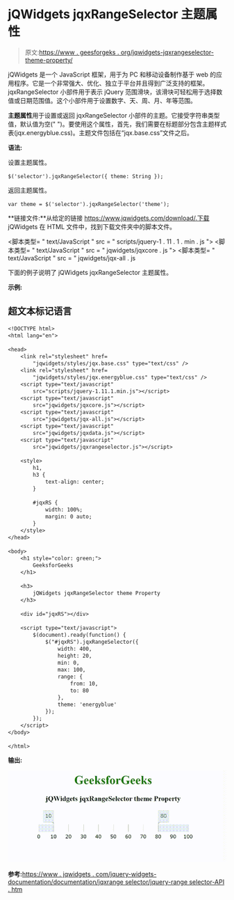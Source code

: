 # jQWidgets jqxRangeSelector 主题属性

> 原文:[https://www . geesforgeks . org/jqwidgets-jqxrangeselector-theme-property/](https://www.geeksforgeeks.org/jqwidgets-jqxrangeselector-theme-property/)

jQWidgets 是一个 JavaScript 框架，用于为 PC 和移动设备制作基于 web 的应用程序。它是一个非常强大、优化、独立于平台并且得到广泛支持的框架。jqxRangeSelector 小部件用于表示 jQuery 范围滑块，该滑块可轻松用于选择数值或日期范围值。这个小部件用于设置数字、天、周、月、年等范围。

**主题属性**用于设置或返回 jqxRangeSelector 小部件的主题。它接受字符串类型值，默认值为空(" ")。要使用这个属性，首先，我们需要在标题部分包含主题样式表(jqx.energyblue.css)。主题文件包括在“jqx.base.css”文件之后。

**语法:**

设置主题属性。

```
$('selector').jqxRangeSelector({ theme: String });
```

返回主题属性。

```
var theme = $('selector').jqxRangeSelector('theme');
```

**链接文件:**从给定的链接 https://www.jqwidgets.com/download/.下载 jQWidgets 在 HTML 文件中，找到下载文件夹中的脚本文件。

<link rel="”stylesheet”" href="”jqwidgets/styles/jqx.base.css”" type="”text/css”">
<脚本类型= " text/JavaScript " src = " scripts/jquery-1 . 11 . 1 . min . js "></脚本类型>
<脚本类型= " text/JavaScript " src = " jqwidgets/jqxcore . js "></脚本类型>
<脚本类型= " text/JavaScript " src = " jqwidgets/jqx-all . js

下面的例子说明了 jQWidgets jqxRangeSelector 主题属性。

**示例:**

## 超文本标记语言

```
<!DOCTYPE html>
<html lang="en">

<head>
    <link rel="stylesheet" href=
        "jqwidgets/styles/jqx.base.css" type="text/css" />
    <link rel="stylesheet" href=
        "jqwidgets/styles/jqx.energyblue.css" type="text/css" />
    <script type="text/javascript" 
        src="scripts/jquery-1.11.1.min.js"></script>
    <script type="text/javascript" 
        src="jqwidgets/jqxcore.js"></script>
    <script type="text/javascript" 
        src="jqwidgets/jqx-all.js"></script>
    <script type="text/javascript" 
        src="jqwidgets/jqxdata.js"></script>
    <script type="text/javascript" 
        src="jqwidgets/jqxrangeselector.js"></script>

    <style>
        h1,
        h3 {
            text-align: center;
        }

        #jqxRS {
            width: 100%;
            margin: 0 auto;
        }
    </style>
</head>

<body>
    <h1 style="color: green;">
        GeeksforGeeks
    </h1>

    <h3>
        jQWidgets jqxRangeSelector theme Property
    </h3>

    <div id="jqxRS"></div>

    <script type="text/javascript">
        $(document).ready(function() {
            $("#jqxRS").jqxRangeSelector({
                width: 400,
                height: 20,
                min: 0,
                max: 100,
                range: {
                    from: 10,
                    to: 80
                },
                theme: 'energyblue'
            });
        });
    </script>
</body>

</html>
```

**输出:**

![](img/24ade498858e23b874dff8078e5e8a24.png)

**参考:**[https://www . jqwidgets . com/jquery-widgets-documentation/documentation/jqxrange selector/jquery-range selector-API . htm](https://www.jqwidgets.com/jquery-widgets-documentation/documentation/jqxrangeselector/jquery-rangeselector-api.htm)